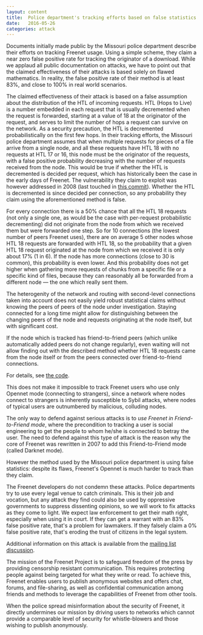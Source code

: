 ```yaml
---
layout: content
title:  Police department's tracking efforts based on false statistics
date:   2016-05-26
categories: attack
---
```

Documents initially made public by the Missouri police department
describe their efforts on tracking Freenet usage.  Using a simple
scheme, they claim a near zero false positive rate for
tracking the originator of a download.  While we applaud all public
documentation on attacks, we have to point out that the claimed
effectiveness of their attacks is based solely on flawed mathematics.
In reality, the false positive rate of their method is at least 83%,
and close to 100% in real world scenarios.

The claimed effectiveness of their attack is based on a false
assumption about the distribution of the HTL of incoming requests.  HTL (Hops
to Live) is a number embedded in each request that is usually
decremented when the request is forwarded, starting at a value of 18
at the originator of the request, and serves to limit the number of
hops a request can survive on the network.  As a security precaution,
the HTL is decremented probabilistically on the first few hops.  In
their tracking efforts, the Missouri police department assumes that
when multiple requests for pieces of a file arrive from a single node,
and all these requests have HTL 18 with no requests at HTL 17 or 16,
this node must be the originator of the requests, with a false
positive probability decreasing with the number of requests received
from the node.  This would be true if whether the HTL is
decremented is decided per request, which has historically been the
case in the early days of Freenet.  The vulnerability they claim to
exploit was however addressed in 2008 (last touched in [this
commit][commithtl18]).  Whether the HTL is decremented is since
decided per connection, so any probability they claim using the
aforementioned method is false.

For every connection there is a 50% chance that all the HTL 18 requests
(not only a single one, as would be the case with per-request
probabilistic decrementing) did not originate from the node from which
we received them but were forwarded one step. So for 10 connections
(the lowest number of peers Freenet uses), there are on average 5
other nodes whose HTL 18 requests are forwarded with HTL 18, so the
probability that a given HTL 18 request originated at the node from
which we received it is only about 17% (1 in 6). If the node has more
connections (close to 30 is common), this probability is even lower. And
this probability does not get higher when gathering more requests of
chunks from a specific file or a specific kind of files, because they
can reasonably all be forwarded from a different node — the one which
really sent them.

The heterogenity of the network and routing with second-level
connections taken into account does not easily yield robust
statistical claims without knowing the peers of peers of the node
under investigation. Staying connected for a long time might allow for
distinguishing between the changing peers of the node and requests
originating at the node itself, but with significant cost.

If the node which is tracked has friend-to-friend peers
(which unlike automatically added peers do not change regularly), even waiting
will not allow finding out with the described method whether HTL 18 requests came from the
node itself or from the peers connected over
friend-to-friend connections.

For details, see [the code][codehtl18].

This does not make it impossible to track Freenet users who use only
Opennet mode (connecting to strangers), since a network where nodes
connect to strangers is inherently susceptible to Sybil attacks,
where nodes of typical users are outnumbered by malicious, colluding nodes.

The only way to defend against serious attacks is to *use Freenet in
Friend-to-Friend mode*, where the precondition to tracking a user is
social engineering to get the people to whom he/she is connected to
betray the user. The need to defend against this type of attack is
the reason why the core of Freenet was rewritten in 2007 to add this
Friend-to-Friend mode (called Darknet mode).

However the method used by the Missouri police department is using
false statistics: despite its flaws, Freenet's Opennet is much harder to
track than they claim.

The Freenet developers do not condemn these attacks. Police departments
try to use every legal venue to catch criminals. This is their job and
vocation, but any attack they find could also be used by oppressive
governments to suppress dissenting opinions, so we will work to fix attacks
as they come to light.
We expect law enforcement to get their math right, especially when using
it in court. If they can get a warrant with an 83% false positive
rate, that's a problem for lawmakers. If they falsely claim a 0% false
positive rate, that's eroding the trust of citizens in the legal
system.

Additional information on this attack is available from the
[mailing list discussion][mlhtl18].

The mission of the Freenet Project is to safeguard freedom of the
press by providing censorship resistant communication. This requires
protecting people against being targeted for what they write or
read. To achieve this, Freenet enables users to publish anonymous
websites and offers chat, forums, and file-sharing, as well as
confidential communication among friends and methods to leverage the
capabilities of Freenet from other tools.

When the police spread misinformation about the security of Freenet, it
directly undermines our mission by driving users to networks which
cannot provide a comparable level of security for
whistle-blowers and those wishing to publish anonymously.

[commithtl18]: https://github.com/freenet/fred/commit/4aaa08f11656af1dd857e45612763c9bd2d89fc2
[codehtl18]: https://github.com/freenet/fred/blob/next/src/freenet/node/PeerNode.java#L1603
[mlhtl18]: https://emu.freenetproject.org/pipermail/devl/2016-May/038923.html
